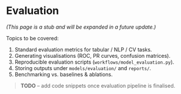 # Evaluation

*(This page is a stub and will be expanded in a future update.)*

Topics to be covered:

1. Standard evaluation metrics for tabular / NLP / CV tasks.
2. Generating visualisations (ROC, PR curves, confusion matrices).
3. Reproducible evaluation scripts (`workflows/model_evaluation.py`).
4. Storing outputs under `models/evaluation/` and `reports/`.
5. Benchmarking vs. baselines & ablations.

> **TODO** – add code snippets once evaluation pipeline is finalised.
